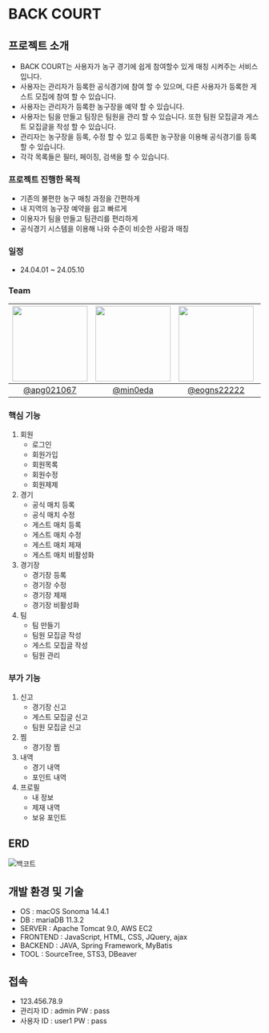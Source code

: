 # BACK COURT
## 프로젝트 소개
- BACK COURT는 사용자가 농구 경기에 쉽게 참여할수 있게 매칭 시켜주는 서비스 입니다.
- 사용자는 관리자가 등록한 공식경기에 참여 할 수 있으며, 다른 사용자가 등록한 게스트 모집에 참여 할 수 있습니다.
- 사용자는 관리자가 등록한 농구장을 예약 할 수 있습니다.
- 사용자는 팀을 만들고 팀장은 팀원을 관리 할 수 있습니다. 또한 팀원 모집글과 게스트 모집글을 작성 할 수 있습니다.
- 관리자는 농구장을 등록, 수정 할 수 있고 등록한 농구장을 이용해 공식경기를 등록 할 수 있습니다.
- 각각 목록들은 필터, 페이징, 검색을 할 수 있습니다.

### 프로젝트 진행한 목적
- 기존의 불편한 농구 매칭 과정을 간편하게
- 내 지역의 농구장 예약을 쉽고 빠르게
- 이용자가 팀을 만들고 팀관리를 편리하게
- 공식경기 시스템을 이용해 나와 수준이 비슷한 사람과 매칭

### 일정
- 24.04.01 ~ 24.05.10

### Team  
|<img src="https://avatars.githubusercontent.com/u/157499897?v=4" width="150" height="150"/>|<img src="https://avatars.githubusercontent.com/u/167273720?v=4" width="150" height="150"/>|<img src="https://avatars.githubusercontent.com/u/77182293?v=4" width="150" height="150"/>|<img src="https://avatars.githubusercontent.com/u/167273795?v=4" width="150" height="150"/>|<img src="https://avatars.githubusercontent.com/u/63435073?v=4" width="150" height="150"/>|
|:-:|:-:|:-:|:-:|:-:|
|[@apg021067](https://github.com/apg021067)|[@min0eda](https://github.com/min0eda)|[@eogns22222](https://github.com/eogns22222)|[@tmdals9781](https://github.com/tmdals9781)|[@woo677](https://github.com/woo677)|  

### 핵심 기능
1. 회원
    - 로그인
    - 회원가입
    - 회원목록
    - 회원수정
    - 회원제제
2. 경기
    - 공식 매치 등록
    - 공식 매치 수정
    - 게스트 매치 등록
    - 게스트 매치 수정
    - 게스트 매치 제재
    - 게스트 매치 비활성화
3. 경기장
    - 경기장 등록
    - 경기장 수정
    - 경기장 제재
    - 경기장 비활성화
4. 팀
    - 팀 만들기
    - 팀원 모집글 작성
    - 게스트 모집글 작성
    - 팀원 관리

### 부가 기능
1. 신고
    - 경기장 신고
    - 게스트 모집글 신고
    - 팀원 모집글 신고
2. 찜
    - 경기장 찜
3. 내역
    - 경기 내역
    - 포인트 내역
4. 프로필
    - 내 정보
    - 제재 내역
    - 보유 포인트

## ERD
![백코트](https://github.com/apg021067/backCourt/assets/157499897/c8e5dab3-7597-488d-855a-9d866159ed11)

## 개발 환경 및 기술
- OS : macOS Sonoma 14.4.1
- DB : mariaDB 11.3.2
- SERVER : Apache Tomcat 9.0, AWS EC2
- FRONTEND : JavaScript, HTML, CSS, JQuery, ajax
- BACKEND : JAVA, Spring Framework, MyBatis
- TOOL : SourceTree, STS3, DBeaver

## 접속
- 123.456.78.9
- 관리자 ID : admin PW : pass
- 사용자 ID : user1 PW : pass
